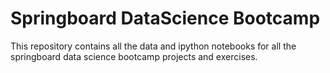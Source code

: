 # Springboard DataScience Bootcamp

This repository contains all the data and ipython notebooks for all the springboard data science bootcamp projects and exercises. 
